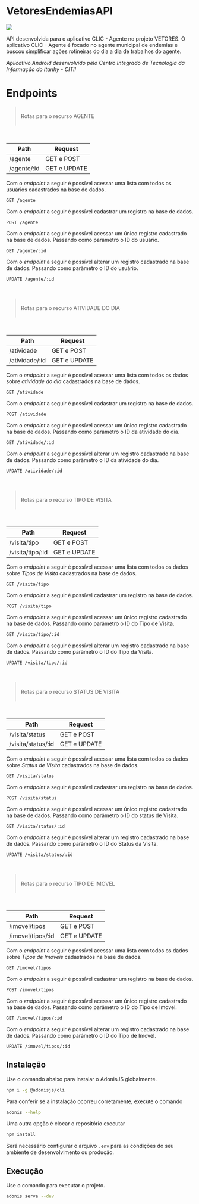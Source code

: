 # VetoresEndemiasAPI

<img src="https://img.shields.io/static/v1?label=ADONISJS&message=APIVetoresEndemias&color=<COLOR>&logo=ADONISJS&style=for-the-badge"/>



API desenvolvida para o aplicativo CLIC - Agente no projeto VETORES. O aplicativo CLIC - Agente é focado no agente municipal de endemias e buscou simplificar ações rotineiras do dia a dia de trabalhos do agente. 

_Aplicativo Android desenvolvido pelo Centro Integrado de Tecnologia da Informação do Itanhy - CITII_

# Endpoints

> <br>
> Rotas para o recurso AGENTE <br>
> <br>
<br>

Path        | Request
----------- | ------
/agente     | GET e POST
/agente/:id | GET e UPDATE

Com o *endpoint* a seguir é possível acessar uma lista com todos os usuários cadastrados na base de dados.
```
GET /agente
```
Com o *endpoint* a seguir é possível cadastrar um registro na base de dados.
```
POST /agente
```
Com o *endpoint* a seguir é possível acessar um único registro cadastrado na base de dados. Passando como parâmetro o ID do usuário.
```
GET /agente/:id
```
Com o *endpoint* a seguir é possível alterar um registro cadastrado na base de dados. Passando como parâmetro o ID do usuário.
```
UPDATE /agente/:id
```

<br> 

> <br>
> Rotas para o recurso ATIVIDADE DO DIA <br>
> <br>
<br>

Path        | Request
----------- | ------
/atividade     | GET e POST
/atividade/:id | GET e UPDATE

Com o *endpoint* a seguir é possível acessar uma lista com todos os dados sobre *atividade do dia* cadastrados na base de dados.
```
GET /atividade
```
Com o *endpoint* a seguir é possível cadastrar um registro na base de dados.
```
POST /atividade
```
Com o *endpoint* a seguir é possível acessar um único registro cadastrado na base de dados. Passando como parâmetro o ID da atividade do dia.
```
GET /atividade/:id
```
Com o *endpoint* a seguir é possível alterar um registro cadastrado na base de dados. Passando como parâmetro o ID da atividade do dia.
```
UPDATE /atividade/:id
```

<br> 

> <br>
> Rotas para o recurso TIPO DE VISITA <br>
> <br>
<br>

Path        | Request
----------- | ------
/visita/tipo     | GET e POST
/visita/tipo/:id | GET e UPDATE

Com o *endpoint* a seguir é possível acessar uma lista com todos os dados sobre *Tipos de Visita* cadastrados na base de dados.
```
GET /visita/tipo
```
Com o *endpoint* a seguir é possível cadastrar um registro na base de dados.
```
POST /visita/tipo
```
Com o *endpoint* a seguir é possível acessar um único registro cadastrado na base de dados. Passando como parâmetro o ID do Tipo de Visita.
```
GET /visita/tipo/:id
```
Com o *endpoint* a seguir é possível alterar um registro cadastrado na base de dados. Passando como parâmetro o ID do Tipo da Visita.
```
UPDATE /visita/tipo/:id
```

<br> 

> <br>
> Rotas para o recurso STATUS DE VISITA <br>
> <br>
<br>

Path        | Request
----------- | ------
/visita/status     | GET e POST
/visita/status/:id | GET e UPDATE

Com o *endpoint* a seguir é possível acessar uma lista com todos os dados sobre *Status de Visita* cadastrados na base de dados.
```
GET /visita/status
```
Com o *endpoint* a seguir é possível cadastrar um registro na base de dados.
```
POST /visita/status
```
Com o *endpoint* a seguir é possível acessar um único registro cadastrado na base de dados. Passando como parâmetro o ID do status de Visita.
```
GET /visita/status/:id
```
Com o *endpoint* a seguir é possível alterar um registro cadastrado na base de dados. Passando como parâmetro o ID do Status da Visita.
```
UPDATE /visita/status/:id
```

<br> 

> <br>
> Rotas para o recurso TIPO DE IMOVEL <br>
> <br>
<br>

Path        | Request
----------- | ------
/imovel/tipos     | GET e POST
/imovel/tipos/:id | GET e UPDATE

Com o *endpoint* a seguir é possível acessar uma lista com todos os dados sobre *Tipos de Imoveis* cadastrados na base de dados.
```
GET /imovel/tipos
```
Com o *endpoint* a seguir é possível cadastrar um registro na base de dados.
```
POST /imovel/tipos
```
Com o *endpoint* a seguir é possível acessar um único registro cadastrado na base de dados. Passando como parâmetro o ID do Tipo de Imovel.
```
GET /imovel/tipos/:id
```
Com o *endpoint* a seguir é possível alterar um registro cadastrado na base de dados. Passando como parâmetro o ID do Tipo de Imovel.
```
UPDATE /imovel/tipos/:id
```


## Instalação 
Use o comando abaixo para instalar o AdonisJS globalmente.

```bash
npm i -g @adonisjs/cli
```
Para conferir se a instalação ocorreu corretamente, execute o comando 
```bash 
adonis --help
```
Uma outra opção é clocar o repositório executar
```bash
npm install
```

Será necessário configurar o arquivo `.env` para as condições do seu ambiente de desenvolvimento ou produção. 

## Execução
Use o comando para executar o projeto.
```bash
adonis serve --dev
```